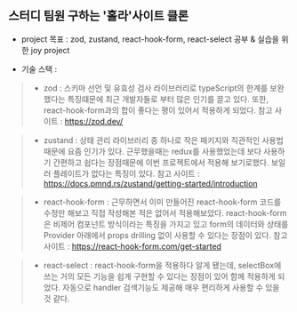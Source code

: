 ## 스터디 팀원 구하는 '홀라'사이트 클론

- project 목표 : zod, zustand, react-hook-form, react-select 공부 & 실습을 위한 joy project

- 기술 스택 :

> - zod : 스키마 선언 및 유효성 검사 라이브러리로 typeScript의 한계를 보완했다는 특징떄문에 최근 개발자들로 부터 많은 인기를 끌고 있다. 또한, react-hook-form과의 합이 좋다는 평이 있어서 적용하게 되었다.
>   참고 사이트 : https://zod.dev/

> - zustand : 상태 관리 라이브러리 중 하나로 작은 패키지와 직관적인 사용법 때문에 요즘 인기가 있다. 근무했을때는 redux를 사용했었는데 보다 사용하기 간편하고 쉽다는 장점때문에 이번 프로젝트에서 적용해 보기로했다. 보일러 플레이트가 없다는 특징이 있다.
>   참고 사이트 : https://docs.pmnd.rs/zustand/getting-started/introduction

> - react-hook-form : 근무하면서 이미 만들어진 react-hook-form 코드를 수정만 해보고 직접 작성해본 적은 없어서 적용해보았다. react-hook-form은 비제어 컴포넌트 방식이라는 특징을 가지고 있고 form의 데이터와 상태를 Provider 아래에서 props drilling 없이 사용할 수 있다는 장점이 있다.
>   참고 사이트 : https://react-hook-form.com/get-started

> - react-select : react-hook-form을 적용하다 알게 됐는데, selectBox에 쓰는 거의 모든 기능을 쉽게 구현할 수 있다는 장점이 있어 함께 적용하게 되었다. 자동으로 handler 검색기능도 제공해 매우 편리하게 사용할 수 있을 것 같다.
